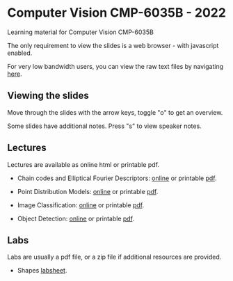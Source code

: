 # Computer Vision CMP-6035B - 2022

Learning material for Computer Vision CMP-6035B

The only requirement to view the slides is a web browser - with javascript enabled.

For very low bandwidth users, you can view the raw text files
by navigating [here](https://github.com/uea-teaching/computer-vision-2022).

## Viewing the slides

Move through the slides with the arrow keys, toggle "o" to get an overview.

Some slides have additional notes. Press "s" to view speaker notes.

## Lectures

Lectures are available as online html or printable pdf.

- Chain codes and Elliptical Fourier Descriptors: [online](lectures/shapes-01.html)
  or printable [pdf](lectures/shapes-01.bmr.pdf).

- Point Distribution Models: [online](lectures/shapes-02.html)
  or printable [pdf](lectures/shapes-02.bmr.pdf).

- Image Classification: [online](lectures/image-classification.html)
  or printable [pdf](lectures/image-classification.bmr.pdf).

- Object Detection: [online](lectures/object-detection.html)
  or printable [pdf](lectures/object-detection.bmr.pdf).

## Labs

Labs are usually a pdf file, or a zip file if additional resources are provided.

- Shapes [labsheet](labs/shapes.lab.pdf).
